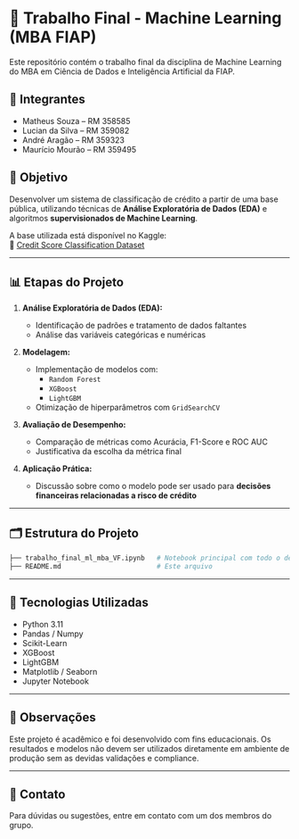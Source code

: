 
# 🧠 Trabalho Final - Machine Learning (MBA FIAP)

Este repositório contém o trabalho final da disciplina de Machine Learning do MBA em Ciência de Dados e Inteligência Artificial da FIAP.

## 👥 Integrantes

- Matheus Souza – RM 358585  
- Lucian da Silva – RM 359082  
- André Aragão – RM 359323  
- Maurício Mourão – RM 359495  

## 🎯 Objetivo

Desenvolver um sistema de classificação de crédito a partir de uma base pública, utilizando técnicas de **Análise Exploratória de Dados (EDA)** e algoritmos **supervisionados de Machine Learning**.

A base utilizada está disponível no Kaggle:  
🔗 [Credit Score Classification Dataset](https://www.kaggle.com/datasets/parisrohan/credit-score-classification)

---

## 📊 Etapas do Projeto

1. **Análise Exploratória de Dados (EDA):**  
   - Identificação de padrões e tratamento de dados faltantes
   - Análise das variáveis categóricas e numéricas

2. **Modelagem:**  
   - Implementação de modelos com:  
     - `Random Forest`  
     - `XGBoost`  
     - `LightGBM`  
   - Otimização de hiperparâmetros com `GridSearchCV`

3. **Avaliação de Desempenho:**  
   - Comparação de métricas como Acurácia, F1-Score e ROC AUC
   - Justificativa da escolha da métrica final

4. **Aplicação Prática:**  
   - Discussão sobre como o modelo pode ser usado para **decisões financeiras relacionadas a risco de crédito**

---

## 🗂 Estrutura do Projeto

```bash
├── trabalho_final_ml_mba_VF.ipynb   # Notebook principal com todo o desenvolvimento
├── README.md                        # Este arquivo
```

---

## 🧪 Tecnologias Utilizadas

- Python 3.11
- Pandas / Numpy
- Scikit-Learn
- XGBoost
- LightGBM
- Matplotlib / Seaborn
- Jupyter Notebook

---

## 📌 Observações

Este projeto é acadêmico e foi desenvolvido com fins educacionais. Os resultados e modelos não devem ser utilizados diretamente em ambiente de produção sem as devidas validações e compliance.

---

## 📧 Contato

Para dúvidas ou sugestões, entre em contato com um dos membros do grupo.
